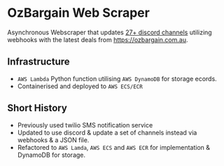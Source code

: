 # OzBargain Web Scraper

Asynchronous Webscraper that updates [27+ discord channels](https://discord.gg/FrdETzHC3S) utilizing webhooks with the latest
deals from https://ozbargain.com.au. 

## Infrastructure

- `AWS Lambda` Python function utilising `AWS DynamoDB` for storage ecords.
- Containerised and deployed to `AWS ECS/ECR`

## Short History
- Previously used twilio SMS notification service
- Updated to use discord & update a set of channels instead via webhooks & a JSON file.
- Refactored to `AWS Lamda`, `AWS ECS` and `AWS ECR` for implementation & DynamoDB for storage.